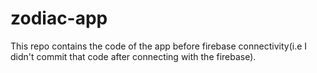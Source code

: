# zodiac-app

This repo contains the code of the app before firebase connectivity(i.e I didn't commit that code after connecting with the firebase).
